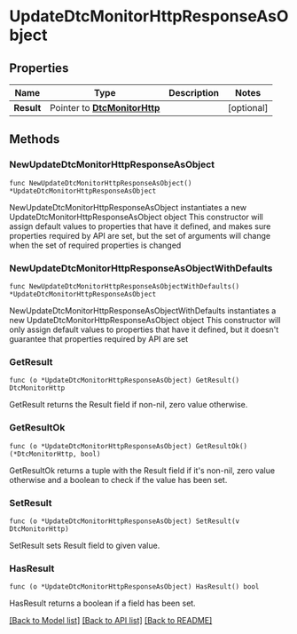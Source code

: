 # UpdateDtcMonitorHttpResponseAsObject

## Properties

Name | Type | Description | Notes
------------ | ------------- | ------------- | -------------
**Result** | Pointer to [**DtcMonitorHttp**](DtcMonitorHttp.md) |  | [optional] 

## Methods

### NewUpdateDtcMonitorHttpResponseAsObject

`func NewUpdateDtcMonitorHttpResponseAsObject() *UpdateDtcMonitorHttpResponseAsObject`

NewUpdateDtcMonitorHttpResponseAsObject instantiates a new UpdateDtcMonitorHttpResponseAsObject object
This constructor will assign default values to properties that have it defined,
and makes sure properties required by API are set, but the set of arguments
will change when the set of required properties is changed

### NewUpdateDtcMonitorHttpResponseAsObjectWithDefaults

`func NewUpdateDtcMonitorHttpResponseAsObjectWithDefaults() *UpdateDtcMonitorHttpResponseAsObject`

NewUpdateDtcMonitorHttpResponseAsObjectWithDefaults instantiates a new UpdateDtcMonitorHttpResponseAsObject object
This constructor will only assign default values to properties that have it defined,
but it doesn't guarantee that properties required by API are set

### GetResult

`func (o *UpdateDtcMonitorHttpResponseAsObject) GetResult() DtcMonitorHttp`

GetResult returns the Result field if non-nil, zero value otherwise.

### GetResultOk

`func (o *UpdateDtcMonitorHttpResponseAsObject) GetResultOk() (*DtcMonitorHttp, bool)`

GetResultOk returns a tuple with the Result field if it's non-nil, zero value otherwise
and a boolean to check if the value has been set.

### SetResult

`func (o *UpdateDtcMonitorHttpResponseAsObject) SetResult(v DtcMonitorHttp)`

SetResult sets Result field to given value.

### HasResult

`func (o *UpdateDtcMonitorHttpResponseAsObject) HasResult() bool`

HasResult returns a boolean if a field has been set.


[[Back to Model list]](../README.md#documentation-for-models) [[Back to API list]](../README.md#documentation-for-api-endpoints) [[Back to README]](../README.md)


